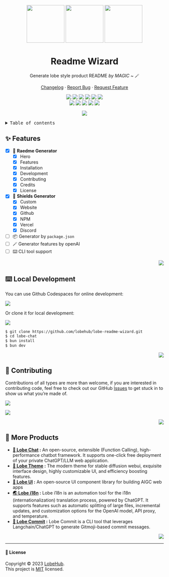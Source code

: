 <a name="readme-top"></a>

<div align="center">

<img height="120" src="https://registry.npmmirror.com/@lobehub/assets-logo/1.0.0/files/assets/logo-3d.webp">
<img height="120" src="https://gw.alipayobjects.com/zos/kitchen/qJ3l3EPsdW/split.svg">
<img height="120" src="https://registry.npmmirror.com/@lobehub/assets-emoji-anim/1.0.0/files/assets/man-mage.webp">

<h1 align="center">Readme Wizard</h1>

Generate lobe style product README _by MAGIC_ \~ 🪄

[Changelog](./CHANGELOG.md) · [Report Bug][github-issues-link] · [Request Feature][github-issues-link]

[![][github-release-shield]][github-release-link]
[![][vecel-shield]][vecel-link]
[![][discord-shield]][discord-link]
[![][github-releasedate-shield]][github-releasedate-link]
[![][github-action-test-shield]][github-action-test-link]
[![][github-action-release-shield]][github-action-release-link]<br/>
[![][github-contributors-shield]][github-contributors-link]
[![][github-forks-shield]][github-forks-link]
[![][github-stars-shield]][github-stars-link]
[![][github-issues-shield]][github-issues-link]
[![][github-license-shield]][github-license-link]

![](https://github-production-user-asset-6210df.s3.amazonaws.com/17870709/268598243-0db9877a-ae3c-4250-8615-7d8b4f695169.png)

</div>

<details>
<summary><kbd>Table of contents</kbd></summary>

#### TOC

- [✨ Features](#-features)
- [⌨️ Local Development](#️-local-development)
- [🤝 Contributing](#-contributing)
- [🔗 More Products](#-more-products)

####

</details>

## ✨ Features

- [x] 📝 **Raedme Generator**
  - [x] Hero
  - [x] Features
  - [x] Installation
  - [x] Development
  - [x] Contributing
  - [x] Credits
  - [x] License
- [x] 🔖 **Shields Generator**
  - [x] Custom
  - [x] Website
  - [x] Github
  - [x] NPM
  - [x] Vercel
  - [x] Discord
- [ ] 📦 Generator by `package.json`
- [ ] 🪄 Generator features by openAI
- [ ] ⌨️ CLI tool support

<div align="right">

[![][back-to-top]](#readme-top)

</div>

## ⌨️ Local Development

You can use Github Codespaces for online development:

[![][codespaces-shield]][codespaces-link]

Or clone it for local development:

[![][bun-shield]][bun-link]

```bash
$ git clone https://github.com/lobehub/lobe-readme-wizard.git
$ cd lobe-chat
$ bun install
$ bun dev
```

<div align="right">

[![][back-to-top]](#readme-top)

</div>

## 🤝 Contributing

Contributions of all types are more than welcome, if you are interested in contributing code, feel free to check out our GitHub [Issues][github-issues-link] to get stuck in to show us what you’re made of.

[![][pr-welcome-shield]][pr-welcome-link]

[![][github-contrib-shield]][github-contrib-link]

<div align="right">

[![][back-to-top]](#readme-top)

</div>

## 🔗 More Products

- **[🤖 Lobe Chat][lobe-chat] :** An open-source, extensible (Function Calling), high-performance chatbot framework. It supports one-click free deployment of your private ChatGPT/LLM web application.
- **[🤯 Lobe Theme][lobe-theme] :** The modern theme for stable diffusion webui, exquisite interface design, highly customizable UI, and efficiency boosting features.
- **[🍭 Lobe UI][lobe-ui] :** An open-source UI component library for building AIGC web apps
- **[🌏 Lobe i18n][lobe-i18n] :** Lobe i18n is an automation tool for the i18n (internationalization) translation process, powered by ChatGPT. It supports features such as automatic splitting of large files, incremental updates, and customization options for the OpenAI model, API proxy, and temperature.
- **[💌 Lobe Commit][lobe-commit] :** Lobe Commit is a CLI tool that leverages Langchain/ChatGPT to generate Gitmoji-based commit messages.

<div align="right">

[![][back-to-top]](#readme-top)

</div>

---

#### 📝 License

Copyright © 2023 [LobeHub][profile-link]. <br />
This project is [MIT](./LICENSE) licensed.

<!-- LINK GROUP -->

[back-to-top]: https://img.shields.io/badge/-BACK_TO_TOP-black?style=flat-square
[bun-link]: https://bun.sh
[bun-shield]: https://img.shields.io/badge/-speedup%20with%20bun-black?logo=bun&style=for-the-badge
[codespaces-link]: https://codespaces.new/lobehub/lobe-readme-wizard
[codespaces-shield]: https://github.com/codespaces/badge.svg
[discord-link]: https://discord.gg/AYFPHvv2jT
[discord-shield]: https://img.shields.io/discord/1127171173982154893?color=5865F2&label=discord&labelColor=black&logo=discord&logoColor=white&style=flat-square
[github-action-release-link]: https://github.com/lobehub/lobe-readme-wizard/actions/workflows/release.yml
[github-action-release-shield]: https://img.shields.io/github/actions/workflow/status/lobehub/lobe-readme-wizard/release.yml?label=release&labelColor=black&logo=githubactions&logoColor=white&style=flat-square
[github-action-test-link]: https://github.com/lobehub/lobe-readme-wizard/actions/workflows/test.yml
[github-action-test-shield]: https://img.shields.io/github/actions/workflow/status/lobehub/lobe-readme-wizard/test.yml?label=test&labelColor=black&logo=githubactions&logoColor=white&style=flat-square
[github-contrib-link]: https://github.com/lobehub/lobe-readme-wizard/graphs/contributors
[github-contrib-shield]: https://contrib.rocks/image?repo=lobehub%2Flobe-readme-wizard
[github-contributors-link]: https://github.com/lobehub/lobe-readme-wizard/graphs/contributors
[github-contributors-shield]: https://img.shields.io/github/contributors/lobehub/lobe-readme-wizard?color=c4f042&labelColor=black&style=flat-square
[github-forks-link]: https://github.com/lobehub/lobe-readme-wizard/network/members
[github-forks-shield]: https://img.shields.io/github/forks/lobehub/lobe-readme-wizard?color=8ae8ff&labelColor=black&style=flat-square
[github-issues-link]: https://github.com/lobehub/lobe-readme-wizard/issues
[github-issues-shield]: https://img.shields.io/github/issues/lobehub/lobe-readme-wizard?color=ff80eb&labelColor=black&style=flat-square
[github-license-link]: https://github.com/lobehub/lobe-readme-wizard/blob/main/LICENSE
[github-license-shield]: https://img.shields.io/github/license/lobehub/lobe-readme-wizard?color=white&labelColor=black&style=flat-square
[github-release-link]: https://github.com/lobehub/lobe-readme-wizard/releases
[github-release-shield]: https://img.shields.io/github/v/release/lobehub/lobe-readme-wizard?logo=github&color=369eff&labelColor=black&style=flat-square
[github-releasedate-link]: https://github.com/lobehub/lobe-readme-wizard/releases
[github-releasedate-shield]: https://img.shields.io/github/release-date/lobehub/lobe-readme-wizard?labelColor=black&style=flat-square
[github-stars-link]: https://github.com/lobehub/lobe-readme-wizard/network/stargazers
[github-stars-shield]: https://img.shields.io/github/stars/lobehub/lobe-readme-wizard?color=ffcb47&labelColor=black&style=flat-square
[lobe-chat]: https://github.com/lobehub/lobe-chat
[lobe-commit]: https://github.com/lobehub/lobe-commit/tree/master/packages/lobe-commit
[lobe-i18n]: https://github.com/lobehub/lobe-commit/tree/master/packages/lobe-i18n
[lobe-theme]: https://github.com/lobehub/sd-webui-lobe-theme
[lobe-ui]: https://github.com/lobehub/lobe-ui
[pr-welcome-link]: https://github.com/lobehub/lobe-chat/pulls
[pr-welcome-shield]: https://img.shields.io/badge/🤯_pr_welcome-%E2%86%92-ffcb47?labelColor=black&style=for-the-badge
[profile-link]: https://github.com/lobehub
[vecel-link]: https://lobe-readme-wizard.vercel.app
[vecel-shield]: https://img.shields.io/website?down_message=offline&label=vecel&labelColor=black&logo=vercel&style=flat-square&up_message=online&url=https%3A%2F%2Flobe-readme-wizard.vercel.app
